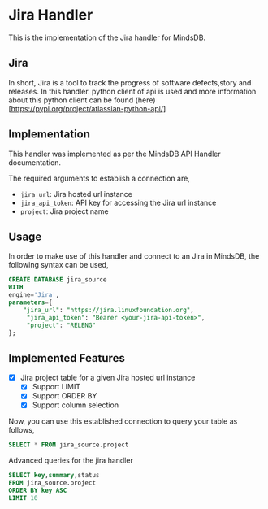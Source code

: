 # Jira Handler

This is the implementation of the Jira handler for MindsDB.

## Jira
In short, Jira is a tool to track the progress of software defects,story and releases.
In this handler. python client of api is used and more information about this python client can be found (here)[https://pypi.org/project/atlassian-python-api/]


## Implementation
This handler was implemented as per the MindsDB API Handler documentation.


The required arguments to establish a connection are,
* `jira_url`: Jira  hosted url instance
* `jira_api_token`: API key for accessing the Jira url instance
* `project`: Jira project name 


## Usage
In order to make use of this handler and connect to an Jira in MindsDB, the following syntax can be used,
~~~~sql
CREATE DATABASE jira_source
WITH
engine='Jira',
parameters={
    "jira_url": "https://jira.linuxfoundation.org",
     "jira_api_token": "Bearer <your-jira-api-token>",
     "project": "RELENG"   
};
~~~~

## Implemented Features

- [x] Jira project table for a given Jira hosted url instance
  - [x] Support LIMIT
  - [x] Support ORDER BY
  - [x] Support column selection

Now, you can use this established connection to query your table as follows,
~~~~sql
SELECT * FROM jira_source.project
~~~~

Advanced queries for the jira handler

~~~~sql
SELECT key,summary,status
FROM jira_source.project
ORDER BY key ASC
LIMIT 10
~~~~ 
